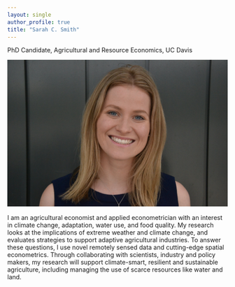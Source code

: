```yaml
---
layout: single
author_profile: true
title: "Sarah C. Smith"
---
```

PhD Candidate, Agricultural and Resource Economics, UC Davis

![Headshot](/assets/Headshot.jpg)

I am an agricultural economist and applied econometrician with an interest in climate change, adaptation, water use, and food quality.
My research looks at the implications of extreme weather and climate change, and evaluates strategies to support adaptive agricultural industries.
To answer these questions, I use novel remotely sensed data and cutting-edge spatial econometrics. 
Through collaborating with scientists, industry and policy makers, my research will support climate-smart, resilient and sustainable agriculture, including managing the use of scarce resources like water and land.

